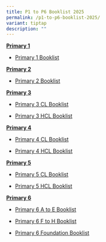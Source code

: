 ```yaml
---
title: P1 to P6 Booklist 2025
permalink: /p1-to-p6-booklist-2025/
variant: tiptap
description: ""
---
```

<p><strong><u>Primary 1</u></strong>
</p>
<ul data-tight="true" class="tight">
<li>
<p><a href="/files/2025_Primary_1_Booklist.pdf" rel="noopener nofollow" target="_blank">Primary 1 Booklist</a>
</p>
</li>
</ul>
<p></p>
<p><strong><u>Primary 2</u></strong>
</p>
<ul data-tight="true" class="tight">
<li>
<p><a href="/files/2025_Primary_2_Booklist.pdf" rel="noopener nofollow" target="_blank">Primary 2 Booklist</a>
</p>
</li>
</ul>
<p></p>
<p><strong><u>Primary 3</u></strong>
</p>
<ul data-tight="true" class="tight">
<li>
<p><a href="/files/2025_Primary_P3__CL__Booklist.pdf" rel="noopener nofollow" target="_blank">Primary 3 CL Booklist</a>
</p>
</li>
<li>
<p><a href="/files/2025_Primary_P3__HCL__Booklist.pdf" rel="noopener nofollow" target="_blank">Primary 3 HCL Booklist</a>
</p>
</li>
</ul>
<p></p>
<p><strong><u>Primary 4</u></strong>
</p>
<ul data-tight="true" class="tight">
<li>
<p><a href="/files/2025_Primary_P4__CL__Booklist.pdf" rel="noopener nofollow" target="_blank">Primary 4 CL Booklist</a>
</p>
</li>
<li>
<p><a href="/files/2025_Primary_P4__HCL__Booklist.pdf" rel="noopener nofollow" target="_blank">Primary 4 HCL Booklist</a>
</p>
</li>
</ul>
<p></p>
<p><strong><u>Primary 5</u></strong>
</p>
<ul data-tight="true" class="tight">
<li>
<p><a href="/files/2025_Primary_P5__CL__Booklist.pdf" rel="noopener nofollow" target="_blank">Primary 5 CL Booklist</a>
</p>
</li>
<li>
<p><a href="/files/2025_Primary_P5__HCL__Booklist.pdf" rel="noopener nofollow" target="_blank">Primary 5 HCL Booklist</a>
</p>
</li>
</ul>
<p></p>
<p><strong><u>Primary 6</u></strong>
</p>
<ul data-tight="true" class="tight">
<li>
<p><a href="/files/2025_Primary_P6__A_to_E__Booklist.pdf" rel="noopener nofollow" target="_blank">Primary 6 A to E Booklist</a>
</p>
</li>
<li>
<p><a href="/files/2025_Primary_P6__F_to_H__Booklist.pdf" rel="noopener nofollow" target="_blank">Primary 6 F to H Booklist</a>
</p>
</li>
<li>
<p><a href="/files/2025_Primary_P6__Foundation__Booklist.pdf" rel="noopener nofollow" target="_blank">Primary 6 Foundation Booklist</a>
</p>
</li>
</ul>
<p></p>